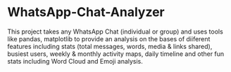 # WhatsApp-Chat-Analyzer
This project takes any WhatsApp Chat (individual or group) and uses tools like pandas, matplotlib to provide an analysis on the bases of diiferent features including stats (total messages, words, media & links shared), busiest users, weekly & monthly activity maps, daily timeline and other fun stats including Word Cloud and Emoji analysis.
